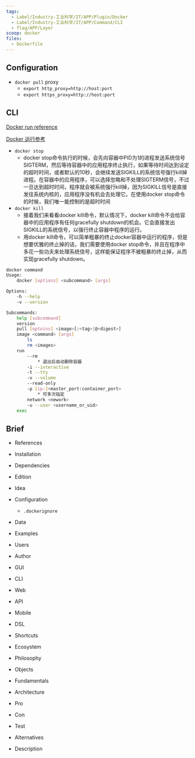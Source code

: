 ```yaml
---
tags:
  - Label/Industry-工业科学/IT/APP/Plugin/Docker
  - Label/Industry-工业科学/IT/APP/Command/CLI
  - flag/APP/Layer
scoop: docker
files:
  - Dockerfile
---
```


## Configuration

- `docker pull` proxy
    - `export http_proxy=http://host:port`
    - `export https_proxy=http://host:port`

## CLI

[Docker run reference](https://docs.docker.com/engine/reference/run/)

[Docker 运行参考](https://docs.docker.com.zh.xy2401.com/engine/reference/run/)

- `docker stop`
    - docker stop命令执行的时候，会先向容器中PID为1的进程发送系统信号SIGTERM，然后等待容器中的应用程序终止执行，如果等待时间达到设定的超时时间，或者默认的10秒，会继续发送SIGKILL的系统信号强行kill掉进程。在容器中的应用程序，可以选择忽略和不处理SIGTERM信号，不过一旦达到超时时间，程序就会被系统强行kill掉，因为SIGKILL信号是直接发往系统内核的，应用程序没有机会去处理它。在使用docker stop命令的时候，我们唯一能控制的是超时时间
- `docker kill`
    - 接着我们来看看docker kill命令，默认情况下，docker kill命令不会给容器中的应用程序有任何gracefully shutdown的机会。它会直接发出SIGKILL的系统信号，以强行终止容器中程序的运行。
    - 用docker kill命令，可以简单粗暴的终止docker容器中运行的程序，但是想要优雅的终止掉的话，我们需要使用docker stop命令，并且在程序中多花一些功夫来处理系统信号，这样能保证程序不被粗暴的终止掉，从而实现gracefully shutdown。

```bash
docker command
Usage:
    docker [options] <subcommand> [args]

Options:
    -h --help
    -v --version

Subcommands:
    help [subcommand]
    version
    pull [optoins] <image>[:<tag>|@<digest>]
    image <command> [args]
        ls
        rm <images>
    run
        --rm
            * 退出后自动删除容器
        -i --interactive
        -t --tty
        -v --volume
        --read-only
        -p [ip:]<master_port:container_port>
            * 可多次指定
        network <nework>
        -u --user <username_or_uid>
    exec

```

## Brief

- References

- Installation

- Dependencies

- Edition

- Idea

- Configuration
    - `.dockerignore`

- Data

- Examples

- Users

- Author

- GUI

- CLI

- Web

- API

- Mobile

- DSL

- Shortcuts

- Ecosystem

- Philosophy

- Objects

- Fundamentals

- Architecture

- Pro

- Con

- Test

- Alternatives

- Description
